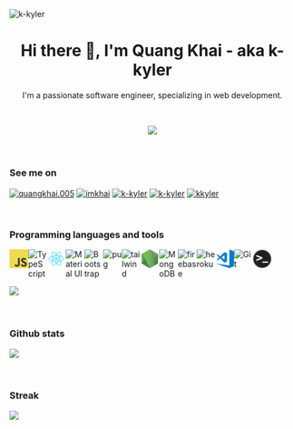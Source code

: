 <p align="left"> <img src="https://komarev.com/ghpvc/?username=k-kyler&label=Views&color=0e75b6&style=flat" alt="k-kyler" /> </p>

<h1 align="center">Hi there 👋, I'm Quang Khai - aka k-kyler</h1>
<p align="center">I'm a passionate software engineer, specializing in web development.</p>

<br />

<p align="center">
  <img src="https://remakelearning.org/wp-content/uploads/2020/01/122.gif" width="50%" />
</p>

<br/>

<h3 align="left">See me on</h3>
<p align="left">
<a href="https://fb.com/quangkhai.005" target="blank"><img align="center" src="https://raw.githubusercontent.com/rahuldkjain/github-profile-readme-generator/master/src/images/icons/Social/facebook.svg" alt="quangkhai.005" height="30" width="40" /></a>
<a href="https://linkedin.com/in/imkhai" target="blank"><img align="center" src="https://raw.githubusercontent.com/rahuldkjain/github-profile-readme-generator/master/src/images/icons/Social/linked-in-alt.svg" alt="imkhai" height="30" width="40" /></a>
<a href="https://codepen.io/k-kyler" target="blank"><img align="center" src="https://raw.githubusercontent.com/rahuldkjain/github-profile-readme-generator/master/src/images/icons/Social/codepen.svg" alt="k-kyler" height="30" width="40" /></a>
<a href="https://codesandbox.com/k-kyler" target="blank"><img align="center" src="https://cdn.jsdelivr.net/npm/simple-icons@3.0.1/icons/codesandbox.svg" alt="k-kyler" height="30" width="40" /></a>
<a href="https://www.hackerrank.com/kkyler" target="blank"><img align="center" src="https://raw.githubusercontent.com/rahuldkjain/github-profile-readme-generator/master/src/images/icons/Social/hackerrank.svg" alt="kkyler" height="30" width="40" /></a>
</p>

<br />

<h3 align="left">Programming languages and tools</h3>
<img align="left" alt="JavaScript" width="33px" src="https://raw.githubusercontent.com/github/explore/80688e429a7d4ef2fca1e82350fe8e3517d3494d/topics/javascript/javascript.png" />
<img align="left" alt="TypeScript" width="33px" src="https://upload.wikimedia.org/wikipedia/commons/thumb/4/4c/Typescript_logo_2020.svg/1200px-Typescript_logo_2020.svg.png" />
<img align="left" alt="React" width="33px" src="https://raw.githubusercontent.com/github/explore/80688e429a7d4ef2fca1e82350fe8e3517d3494d/topics/react/react.png" />
<img align="left" alt="Material UI" width="33px" src="https://opencollective-production.s3.us-west-1.amazonaws.com/ada636e0-395b-11ea-8ab7-b3f0317bbc7c.png" />
<img align="left" alt="Bootstrap" width="33px" src="https://img.icons8.com/color/452/bootstrap.png" />
<img align="left" src="https://cdn.worldvectorlogo.com/logos/pug.svg" alt="pug" width="33" />
<img align="left" src="https://www.vectorlogo.zone/logos/tailwindcss/tailwindcss-icon.svg" alt="tailwind" width="33" />
<img align="left" alt="Node.js" width="33px" src="https://raw.githubusercontent.com/github/explore/80688e429a7d4ef2fca1e82350fe8e3517d3494d/topics/nodejs/nodejs.png" />
<img align="left" alt="MongoDB" width="33px" src="https://img.icons8.com/color/452/mongodb.png" />
<img align="left" src="https://www.vectorlogo.zone/logos/firebase/firebase-icon.svg" alt="firebase" width="33" />
<img align="left" src="https://www.vectorlogo.zone/logos/heroku/heroku-icon.svg" alt="heroku" width="33" />
<img align="left" alt="Visual Studio Code" width="33px" src="https://raw.githubusercontent.com/github/explore/80688e429a7d4ef2fca1e82350fe8e3517d3494d/topics/visual-studio-code/visual-studio-code.png" />
<!--- <img align="left" alt="Figma" width="33px" src="https://avatars.githubusercontent.com/u/5155369?s=200&v=4" /> --->
<img align="left" alt="Git" width="33px" src="https://upload.wikimedia.org/wikipedia/commons/thumb/3/3f/Git_icon.svg/1024px-Git_icon.svg.png" />
<img align="left" alt="Terminal" width="33px" src="https://raw.githubusercontent.com/github/explore/80688e429a7d4ef2fca1e82350fe8e3517d3494d/topics/terminal/terminal.png" />

<br />
<br />
<br />

![](https://github-readme-stats.vercel.app/api/top-langs?username=k-kyler&show_icons=true&locale=en&layout=compact&theme=react&hide_border=true) 

<br />

### Github stats
![](https://github-readme-stats.vercel.app/api?username=k-kyler&show_icons=true&locale=en&theme=react&hide_border=true) 

<br />

### Streak
![](https://github-readme-streak-stats.herokuapp.com/?user=k-kyler&theme=react&hide_border=true)

